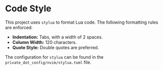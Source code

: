 
# Code Style

This project uses `stylua` to format Lua code. The following formatting rules are enforced:

*   **Indentation:** Tabs, with a width of 2 spaces.
*   **Column Width:** 120 characters.
*   **Quote Style:** Double quotes are preferred.

The configuration for `stylua` can be found in the `private_dot_config/nvim/stylua.toml` file.
